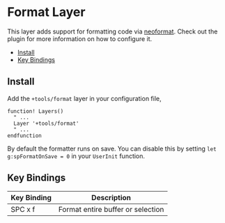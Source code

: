 # Format Layer

This layer adds support for formatting code via [neoformat](https://github.com/sbdchd/neoformat). Check out the plugin for more information on how to configure it.

- [Install](#install)
- [Key Bindings](#key-bindings)

## Install

Add the `+tools/format` layer in your configuration file,

```viml
function! Layers()
  " ...
  Layer '+tools/format'
  " ...
endfunction
```

By default the formatter runs on save. You can disable this by setting `let g:spFormatOnSave = 0` in your `UserInit` function.

## Key Bindings

Key Binding | Description
----------- | --------------------------
SPC x f     | Format entire buffer or selection
